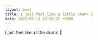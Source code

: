 ```yaml
---
layout: post
title: I just feel like a little skunk 🦨
date: 2021-08-11 22:52:07 +0000
---
```


I just feel like a little skunk 🦨

